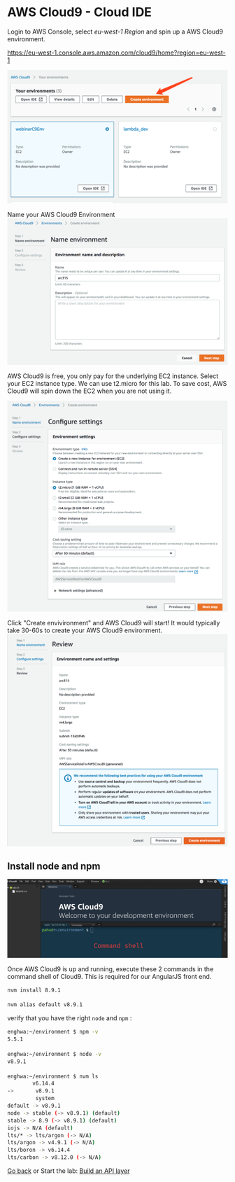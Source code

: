 # AWS Cloud9 - Cloud IDE



Login to AWS Console, select *eu-west-1 Region* and spin up a AWS Cloud9 environment.

https://eu-west-1.console.aws.amazon.com/cloud9/home?region=eu-west-1 

![Create AWS Cloud9](images/00-c9-01.png)

Name your AWS Cloud9 Environment
![Create AWS Cloud9](images/00-c9-02.png)

AWS Cloud9 is free, you only pay for the underlying EC2 instance. Select your EC2 instance type. We can use t2.micro for this lab. To save cost, AWS Cloud9 will spin down the EC2 when you are not using it.

![Create AWS Cloud9](images/00-c9-03.png)

Click "Create envivironment" and AWS Cloud9 will start! It would typically take 30-60s to create your AWS Cloud9 environment.
![Create AWS Cloud9](images/00-c9-04.png)

## Install node and npm 

![Create AWS Cloud9](images/00-c9-05.png)

Once AWS Cloud9 is up and running, execute these 2 commands in the command shell of Cloud9. This is required for our AngularJS front end.

```bash
nvm install 8.9.1

nvm alias default v8.9.1

```

verify that you have the right `node` and `npm` :

```bash
enghwa:~/environment $ npm -v
5.5.1

enghwa:~/environment $ node -v
v8.9.1

enghwa:~/environment $ nvm ls
        v6.14.4  
->       v8.9.1  
         system  
default -> v8.9.1
node -> stable (-> v8.9.1) (default)
stable -> 8.9 (-> v8.9.1) (default)
iojs -> N/A (default)
lts/* -> lts/argon (-> N/A)
lts/argon -> v4.9.1 (-> N/A)
lts/boron -> v6.14.4
lts/carbon -> v8.12.0 (-> N/A)

```
[Go back](README.md) or
Start the lab: [Build an API layer](1_API/README.md)

